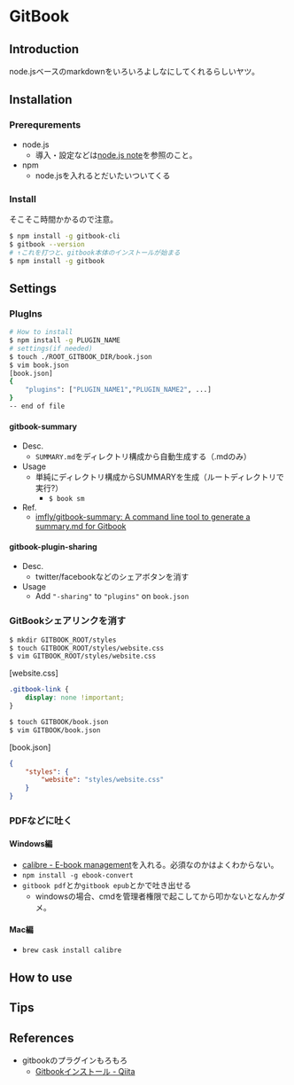 # GitBook
## Introduction
node.jsベースのmarkdownをいろいろよしなにしてくれるらしいヤツ。
## Installation
### Prerequrements
- node.js
	+ 導入・設定などは[node.js note](../07.DevelopmentLanguage/nodejs.md)を参照のこと。
- npm
	+ node.jsを入れるとだいたいついてくる

### Install
そこそこ時間かかるので注意。
```bash
$ npm install -g gitbook-cli
$ gitbook --version
# ↑これを打つと、gitbook本体のインストールが始まる
$ npm install -g gitbook
```
## Settings
### PlugIns
```bash
# How to install
$ npm install -g PLUGIN_NAME
# settings(if needed)
$ touch ./ROOT_GITBOOK_DIR/book.json
$ vim book.json
[book.json]
{
	"plugins": ["PLUGIN_NAME1","PLUGIN_NAME2", ...]
}
-- end of file
```
#### gitbook-summary
- Desc.
	+ `SUMMARY.md`をディレクトリ構成から自動生成する（.mdのみ）
- Usage
	+ 単純にディレクトリ構成からSUMMARYを生成（ルートディレクトリで実行?）
		* `$ book sm`
- Ref.
	+ [imfly/gitbook-summary: A command line tool to generate a summary.md for Gitbook](https://github.com/imfly/gitbook-summary)

#### gitbook-plugin-sharing
- Desc.
	+ twitter/facebookなどのシェアボタンを消す
- Usage
	+ Add `"-sharing"` to `"plugins"` on `book.json`

### GitBookシェアリンクを消す
```bash
$ mkdir GITBOOK_ROOT/styles
$ touch GITBOOK_ROOT/styles/website.css
$ vim GITBOOK_ROOT/styles/website.css
```
[website.css]
```css
.gitbook-link {
    display: none !important;
}
```
```bash
$ touch GITBOOK/book.json
$ vim GITBOOK/book.json
```
[book.json]
```json
{
    "styles": {
        "website": "styles/website.css"
    }
}
```
### PDFなどに吐く
#### Windows編
- [calibre - E-book management](http://calibre-ebook.com/)を入れる。必須なのかはよくわからない。
- `npm install -g ebook-convert`
- `gitbook pdf`とか`gitbook epub`とかで吐き出せる
	* windowsの場合、cmdを管理者権限で起こしてから叩かないとなんかダメ。

#### Mac編
- `brew cask install calibre`

## How to use
## Tips
## References
- gitbookのプラグインもろもろ
	* [Gitbookインストール - Qiita](http://qiita.com/tukiyo3/items/fd6b3a3c501cfd9e872f)
